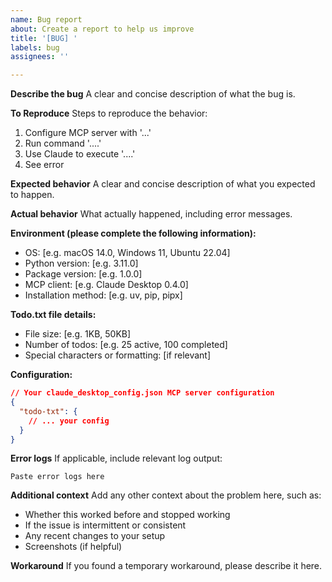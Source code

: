 ```yaml
---
name: Bug report
about: Create a report to help us improve
title: '[BUG] '
labels: bug
assignees: ''

---
```


**Describe the bug**
A clear and concise description of what the bug is.

**To Reproduce**
Steps to reproduce the behavior:
1. Configure MCP server with '...'
2. Run command '....'
3. Use Claude to execute '....'
4. See error

**Expected behavior**
A clear and concise description of what you expected to happen.

**Actual behavior**
What actually happened, including error messages.

**Environment (please complete the following information):**
- OS: [e.g. macOS 14.0, Windows 11, Ubuntu 22.04]
- Python version: [e.g. 3.11.0]
- Package version: [e.g. 1.0.0]
- MCP client: [e.g. Claude Desktop 0.4.0]
- Installation method: [e.g. uv, pip, pipx]

**Todo.txt file details:**
- File size: [e.g. 1KB, 50KB]
- Number of todos: [e.g. 25 active, 100 completed]
- Special characters or formatting: [if relevant]

**Configuration:**
```json
// Your claude_desktop_config.json MCP server configuration
{
  "todo-txt": {
    // ... your config
  }
}
```

**Error logs**
If applicable, include relevant log output:
```
Paste error logs here
```

**Additional context**
Add any other context about the problem here, such as:
- Whether this worked before and stopped working
- If the issue is intermittent or consistent
- Any recent changes to your setup
- Screenshots (if helpful)

**Workaround**
If you found a temporary workaround, please describe it here. 